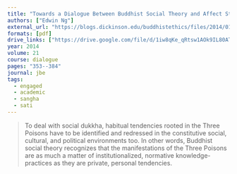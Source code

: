 ```yaml
---
title: "Towards a Dialogue Between Buddhist Social Theory and Affect Studies on the Ethico-Political Significance of Mindfulness"
authors: ["Edwin Ng"]
external_url: "https://blogs.dickinson.edu/buddhistethics/files/2014/01/Ng-BuddhistSocialTheory-final.pdf"
formats: [pdf]
drive_links: ["https://drive.google.com/file/d/1iw8qKe_qRtsw1AOk9IL80ATVbNGHLGs0/view?usp=drivesdk"]
year: 2014
volume: 21
course: dialogue
pages: "353--384"
journal: jbe
tags:
  - engaged
  - academic
  - sangha
  - sati
---
```


>  To deal with social dukkha, habitual tendencies rooted in the Three Poisons have to be identified and redressed in the constitutive social, cultural, and political environments too. In other words, Buddhist social theory recognizes that the manifestations of the Three Poisons are as much a matter of institutionalized, normative knowledge-practices as they are private, personal tendencies. 

